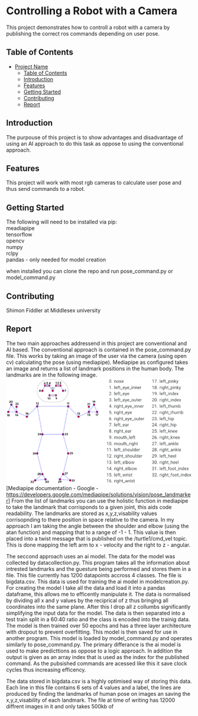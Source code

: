 # Controlling a Robot with a Camera

This project demonstrates how to controll a robot with a camera by publishing the correct ros commands depending on user pose.

## Table of Contents

- [Project Name](#project-name)
  - [Table of Contents](#table-of-contents)
  - [Introduction](#introduction)
  - [Features](#features)
  - [Getting Started](#getting-started)
  - [Contributing](#contributing)
  - [Report](#report)

## Introduction

The purpouse of this project is to show advantages and disadvantage of using an AI approach to do this task as oppose to using the conventional approach.

## Features

This project will work with most rgb cameras to calculate user pose and thus send commands to a robot.

## Getting Started

The following will need to be installed via pip:\
meadiapipe\
tensorflow\
opencv\
numpy\
rclpy\
pandas - only needed for model creation

when installed you can clone the repo and run pose_command.py or model_command.py

## Contributing

Shimon Fiddler at Middlesex university

## Report
The two main approaches addressend in this project are conventional and AI based. The conventional approach is contained in the pose_command.py file. This works by taking an image of the user via the camera (using open cv) calculating the pose (using mediapipe). Mediapipe as configured takes an image and returns a list of landmark positions in the human body. The landmarks are in the following image.
![Mediapipe Landmarks](image.png)
[Mediapipe documentation - Google - https://developers.google.com/mediapipe/solutions/vision/pose_landmarker]
From the list of landmarks you can use the holistic function in mediapipe to take the landmark that corrisponds to a given joint, this aids code readability. The landmarks are stored as x,y,z,visability values corrisopnding to there position in space relative to the camera. In my approach I am taking the angle between the shoulder and elbow (using the atan function) and mapping that to a range of -1 - 1. This value is then placed into a twist message that is published on the /turtle1/cmd_vel topic. This is done mapping the left arm to x - velocity and the right to z - angular.

The seccond approach uses an ai model. The data for the model was collected by datacollection.py. This program takes all the information about intrested landmarks and the guesture being performed and stores them in a file. This file currently has 1200 datapoints accross 4 classes. The file is bigdata.csv. This data is used for training the ai model in modelcreation.py. For creating the model I take all the data and load it into a pandas dataframe, this allows me to efficently manipulate it. The data is normalised by dividing all x and y values by the reciprical of z thus bringing all coordinates into the same plane. After this I drop all z collumbs significantly simplifying the input data for the model. The data is then separated into a test train split in a 60:40 ratio and the class is encoded into the trainig data. The model is then trained over 50 epochs and has a three layer architecture with dropout to prevent overfitting. This model is then saved for use in another program. This model is loaded by model_command.py and operates similarly to pose_command.py. The primary differance is the ai model is used to make predicttions as oppose to a logic approach. In addition the output is given as an array index that is used as the index for the published command. As the pubsished commands are acessed like this it save clock cycles thus increasing efficency.

The data stored in bigdata.csv is a highly optimised way of storing this data. Each line in this file contains 6 sets of 4 values and a label, the lines are produced by finding the landmarks of human pose on images an saving the x,y,z,visability of each landmark. The file at time of writing has 12000 diffrent images in it and only takes 500kb of 